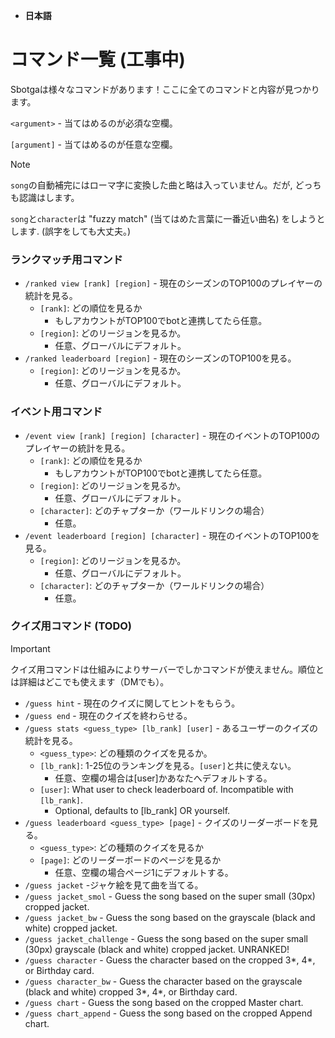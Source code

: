 - **日本語**
# コマンド一覧 (工事中)
Sbotgaは様々なコマンドがあります！ここに全てのコマンドと内容が見つかります。

`<argument>` - 当てはめるのが必須な空欄。

`[argument]` - 当てはめるのが任意な空欄。

> [!NOTE]  
> `song`の自動補完にはローマ字に変換した曲と略は入っていません。だが, どっちも認識はします。
> 
> `song`と`character`は "fuzzy match" (当てはめた言葉に一番近い曲名) をしようとします. (誤字をしても大丈夫。)
### ランクマッチ用コマンド
- `/ranked view [rank] [region]` - 現在のシーズンのTOP100のプレイヤーの統計を見る。
    - `[rank]`: どの順位を見るか
        - もしアカウントがTOP100でbotと連携してたら任意。
    - `[region]`: どのリージョンを見るか。
        - 任意、グローバルにデフォルト。
- `/ranked leaderboard [region]` - 現在のシーズンのTOP100を見る。
    - `[region]`: どのリージョンを見るか。
        - 任意、グローバルにデフォルト。
### イベント用コマンド
- `/event view [rank] [region] [character]` - 現在のイベントのTOP100のプレイヤーの統計を見る。
    - `[rank]`: どの順位を見るか
        - もしアカウントがTOP100でbotと連携してたら任意。
    - `[region]`: どのリージョンを見るか。
        - 任意、グローバルにデフォルト。
    - `[character]`: どのチャプターか（ワールドリンクの場合）
        - 任意。
- `/event leaderboard [region] [character]` - 現在のイベントのTOP100を見る。
    - `[region]`: どのリージョンを見るか。
        - 任意、グローバルにデフォルト。
    - `[character]`: どのチャプターか（ワールドリンクの場合）
        - 任意。
### クイズ用コマンド (TODO)
> [!IMPORTANT]  
> クイズ用コマンドは仕組みによりサーバーでしかコマンドが使えません。順位とは詳細はどこでも使えます（DMでも）。
- `/guess hint` - 現在のクイズに関してヒントをもらう。
- `/guess end` - 現在のクイズを終わらせる。
- `/guess stats <guess_type> [lb_rank] [user]` - あるユーザーのクイズの統計を見る。
    - `<guess_type>`: どの種類のクイズを見るか。
    - `[lb_rank]`: 1-25位のランキングを見る。`[user]`と共に使えない。
        - 任意、空欄の場合は[user]かあなたへデフォルトする。
    - `[user]`: What user to check leaderboard of. Incompatible with `[lb_rank]`.
        - Optional, defaults to [lb_rank] OR yourself.
- `/guess leaderboard <guess_type> [page]` - クイズのリーダーボードを見る。
    - `<guess_type>`: どの種類のクイズを見るか
    - `[page]`: どのリーダーボードのページを見るか
        - 任意、空欄の場合ページ1にデフォルトする。
- `/guess jacket` -ジャケ絵を見て曲を当てる。
- `/guess jacket_smol` - Guess the song based on the super small (30px) cropped jacket.
- `/guess jacket_bw` - Guess the song based on the grayscale (black and white) cropped jacket.
- `/guess jacket_challenge` - Guess the song based on the super small (30px) grayscale (black and white) cropped jacket. UNRANKED!
- `/guess character` - Guess the character based on the cropped 3*, 4*, or Birthday card.
- `/guess character_bw` - Guess the character based on the grayscale (black and white) cropped 3*, 4*, or Birthday card.
- `/guess chart` - Guess the song based on the cropped Master chart.
- `/guess chart_append` - Guess the song based on the cropped Append chart.
